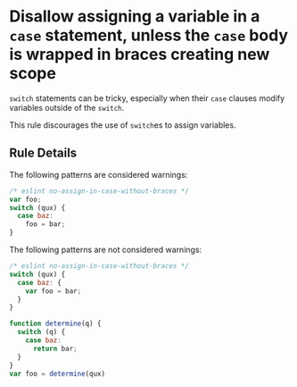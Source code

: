 # Disallow assigning a variable in a `case` statement, unless the `case` body is wrapped in braces creating new scope

`switch` statements can be tricky, especially when their `case` clauses modify variables outside of the `switch`.

This rule discourages the use of `switch`es to assign variables.


## Rule Details

The following patterns are considered warnings:

```js
/* eslint no-assign-in-case-without-braces */
var foo;
switch (qux) {
  case baz:
    foo = bar;
}
```

The following patterns are not considered warnings:

```js
/* eslint no-assign-in-case-without-braces */
switch (qux) {
  case baz: {
    var foo = bar;
  }
}

function determine(q) {
  switch (q) {
    case baz:
      return bar;
  }
}
var foo = determine(qux)
```
